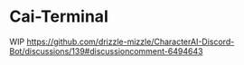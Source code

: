 # Cai-Terminal
WIP
https://github.com/drizzle-mizzle/CharacterAI-Discord-Bot/discussions/139#discussioncomment-6494643
